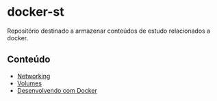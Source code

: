 # docker-st
Repositório destinado a armazenar conteúdos de estudo relacionados a docker.

## Conteúdo
* [Networking](networking/README.md)
* [Volumes](volumes/README.md)
* [Desenvolvendo com Docker](develop/README.md)